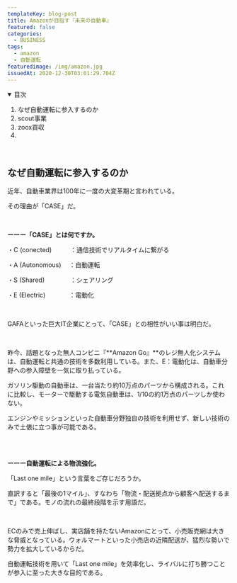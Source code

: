 ```yaml
---
templateKey: blog-post
title: Amazonが目指す『未来の自動車』
featured: false
categories:
  - BUSINESS
tags:
  - amazon
  - 自動運転
featuredimage: /img/amazon.jpg
issuedAt: 2020-12-30T03:01:29.704Z
---
```

<details open><summary>目次</summary>

1. なぜ自動運転に参入するのか
2. scout事業
3. zoox買収
4.

</details>

<br>

<div id="1">

## なぜ自動運転に参入するのか

近年、自動車業界は100年に一度の大変革期と言われている。

その理由が「CASE」だ。

<br>

**ーーー「CASE」とは何ですか。**

・C (conected)　　　：通信技術でリアルタイムに繋がる

・A (Autonomous) 　：自動運転

・S (Shared)  　 　 　   ：シェアリング

・E (Electric) 　 　 　：電動化

<br>

GAFAといった巨大IT企業にとって、「CASE」との相性がいい事は明白だ。

<br>

昨今、話題となった無人コンビニ『**Amazon Go』**のレジ無人化システムは、自動運転と共通の技術を多数利用している。また、E：電動化は、自動車分野への参入障壁を一気に取り払っている。

ガソリン駆動の自動車は、一台当たり約10万点のパーツから構成される。これに比較し、モーターで駆動する電気自動車は、1/10の約1万点のパーツしか使わない。

エンジンやミッションといった自動車分野独自の技術を利用せず、新しい技術のみで土俵に立つ事が可能である。

<br>

<br>

**ーーー自動運転による物流強化。**

「Last one mile」という言葉をご存じだろうか。

直訳すると「最後の1マイル」、すなわち「物流・配送拠点から顧客へ配送するまで」である。モノの流れの最終段階を示す用語だ。

<br>

ECのみで売上伸ばし、実店舗を持たないAmazonにとって、小売販売網は大きな脅威となっている。ウォルマートといった小売店の近隣配送が、猛烈な勢いで勢力を拡大しているからだ。

自動運転技術を用いて「Last one mile」を効率化し、ライバルに打ち勝つことが参入に至った大きな目的である。

<br>